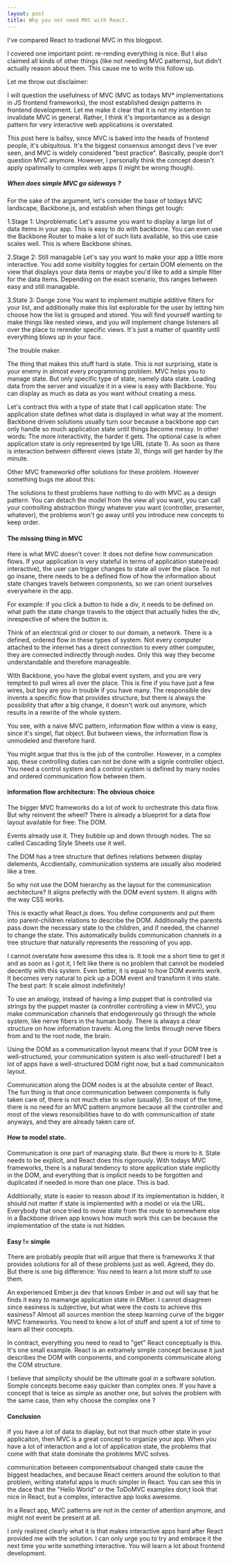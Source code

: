 ```yaml
---
layout: post
title: Why you not need MVC with React.
---
```


I've compared React to tradional MVC in this blogpost.

I covered one important point: re-rending everything is nice. But I also claimed all kinds of other things (like not needing MVC patterns), but didn't actually reason
about them. This cause me to write this follow up.

Let me throw out disclaimer:

I will question the usefulness of MVC (MVC as todays MV* implementations in JS frontend frameworks), the most established design patterns in frontend development. Let
    me make it clear that it is not my intention to invalidate MVC in general. Rather, I think it's importantance as a design pattern for very interactive web applications is overstated.

This post here is ballsy, since MVC is baked into the heads of frontend people, it's ubiquitous. It's the biggest consensus amongst devs I've ever seen, and MVC is widely considered "best practice". Basically, people don't question MVC anymore. However, I personally think the concept doesn't apply opatimally to complex web apps (I might be wrong though).

##### When does simple MVC go sideways ?

For the sake of the argument, let's consider the base of todays MVC landscape, Backbone.js, and establish when things get tough:

1.Stage 1: Unproblematic
    Let's assume you want to display a large list of data items in your app. This is easy to do with backbone. You can even use the Backbone Router to make a lot of such lists available, so this use case scales well. This is where Backbone shines.

2.Stage 2: Still managable
    Let's say you want to make your app a little more interactive. You add some visiblity toggles for certain DOM elements on the view that displays your data items or maybe you'd like to add a simple filter for the data items. Depending on the exact scenario, this ranges between easy and still managable.

3.State 3: Dange zone
    You want to implement multiple additive filters for your list, and additionally make this list explorable for the user by letting him choose how the list is grouped and stored. You will find yourself wanting to make things like nested views, and you will implement change listeners all over the place to rerender specific views. It's just a matter of quantity until everything blows up in your face.

The trouble maker.

The thing that makes this stuff hard is state. This is not surprising, state is your enemy in almost every programming problem. MVC helps you to manage state. But only specific type of state, namely data state. Loading data from the server and visualize it in a view is easy with Backbone. You can display as much as data as you want without creating a mess.

Let's contract this with a type of state that I call application state: The application state defines what data is displayed in what way at the moment. Backbone driven solutions usually turn sour because a backbone app can only handle so much application state until things become messy. In other words: The more interactivity, the harder it gets. The optional case is when application state is only represented by tge URL (state 1). As soon as there is interaction between different views (state 3), things will get harder by the minute.

Other MVC frameworkd offer solutions for these problem. However something bugs me about this:

The solutions to thest problems have nothing to do with MVC as a design pattern. You can detach the model from the view all you want, you can call your controlling abstraction thingy whatever you want (controller, presenter, whatever), the problems won't go away until you introduce new concepts to keep order.

#### The missing thing in MVC

Here is what MVC doesn't cover: It does not define how communication flows. If your application is very stateful in terms of application state(read: interactive), the user can trigger changes to state all over the place. To not go insane, there needs to be a defined flow of how the information about state changes travels between components, so we can orient ourselves everywhere in the app.

For example: if you click a button to hide a div, it needs to be defined on what path the state change travels to the object that actually hides the div, inrespective of where the button is.

Think of an electrical grid or closer to our domain, a network. There is a defined, ordered flow in these types of system. Not every computer attached to the internet has a direct connection to every other computer, they are connected indirectly through nodes. Only this way they become understandable and therefore manageable.

With Backbone, you have the global event system, and you are very tempted to pull wires all over the place. This is fine if you have just a few wires, but boy are you in trouble if you have many. The responsible dev invents a specific flow that provides structure, but there is always the possibility that after a big change, it doesn't work out anymore, which results in a rewrite of the whole system.

You see, with a naive MVC pattern, information flow within a view is easy, since it's singel, flat object. But butween views, the information flow is unmodeled and therefore hard.

You might argue that this is the job of the controller. However, in a complex app, these controlling duties can not be done with a signle controller object. You need a control system and a control system is defined by many nodes and ordered communication flow between them.

#### information flow architecture: The obvious choice

The bigger MVC frameworks do a lot of work to orchestrate this data flow. But why reinvent the wheel? There is already a blueprint for a data flow layout available for free: The DOM.

Events already use it. They bubble up and down through nodes. The so called Cascading Style Sheets use it well.

The DOM has a tree structure that defines relations between display delements, Accdientally, communication systems are usually also modeled like a tree.

So why not use the DOM hierarchy as the layout for the communication aechitecture? It aligns prefectly with the DOM event system. It aligns with the way CSS works.

This is exactly what React.js does. You define components and put them into parent-children relations to describe the DOM. Additionally the parents pass down the necessary state to the children, and if needed, the channel to change the state. This automatically builds communication channels in a tree structure that naturally represents the reasoning of you app.

I cannot overstate how awesome this idea is. It took me a short time to get it and as soon as I got it, I felt like there is no problem that cannot be modeled decently with this system. Even better, it is equal to how DOM events work. It becomes very natural to pick up a DOM event and transform it into state. The best part: It scale almost indefinitely!

To use an analogy, instead of having a limp puppet that is controlled via strings by the puppet master (a controller controlling a view in MVC), you make communication channels that endogenrously go through the whole system, like nerve fibers in the human body. There is always a clear structure on how information travels: ALong the limbs through nerve fibers from and to the root node, the brain.

Using the DOM as a communication layout means that if your DOM tree is well-structured, your communication system is also well-structured! I bet a lot of apps have a well-structured DOM right now, but a bad communicaiton layout.

Communication along the DOM nodes is at the absolute center of React. The fun thing is that once communication between components is fully taken care of, there is not much else to solve (usually). So most of the time, there is no need for an MVC pattern anymore because all the controller and most of the views resonsibilities have to do with communicaition of state anyways, and they are already taken care of.

#### How to model state.

Communication is one part of managing state. But there is more to it. State needs to be explicit, and React does this rigorously. With todays MVC frameworks, there is a natural tendency to store application state implicitly in the DOM, and everything that is implicit needs to be forgotten and duplicated if needed in more than one place. This is bad.

Additionally, state is easier to reason about if its implementation is hidden, it should not matter if state is implemented with a model or via the URL. Everybody that once tried to move state from the route to somewhere else in a Backbone driven app knows how much work this can be because the implementation of the state is not hidden.

#### Easy != simple
    
There are probably people that will argue that there is frameworks X that provides solutions for all of these problems just as well. Agreed, they do. But there is one big difference: You need to learn a lot more stuff to use them.

An experienced Ember.js dev that knows Ember in and out will say that he finds it easy to mamange application state in EMber. I cannot disagreen since easiness is subjective, but what were the costs to achieve this easiness? Almost all sources mention the steep learning curve of the bigger MVC frameworks. You need to know a lot of stuff and spent a lot of time to learn all their concepts.

In contract, everything you need to read to "get" React conceptually is this. It's one small example. React is an extramely simple concept because it just describes the DOM with conponents, and components communicate along the COM structure.

I believe that simplicity should be the ultimate goal in a software solution. Somple concepts become easy quicker than complex ones. If you have a concept that is teice as simple as another one, but solves the problem with the same case, then why choose the complex one ?

#### Conclusion

If you have a lot of data to diaplay, but not that much other state in your applicaiton, then MVC is a great concept to organize your app. When you have a lot of interaction and a lot of application state, the problems that come with that state dominate the problems MVC solves.

communication between componentsabout changed state cause the biggest headaches, and because React centers around the solution to that problem, writing stateful apps is much simpler in React. You can see this in the dace that the "Hello World" or the ToDoMVC examples don;t look that nice in React, but a complex, interactive app looks awesome.

In a React app, MVC patterns are not in the center of attention anymore, and might not event be present at all. 

I only realized clearly what it is that makes interactive apps hard after React provided me with the solution. I can only urge you to try and embrace it the next time you write something interactive. You will learn a lot about frontend development.

